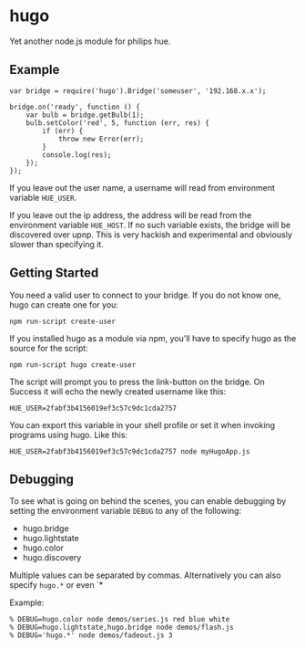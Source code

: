 hugo
====
Yet another node.js module for philips hue.


Example
-------
    var bridge = require('hugo').Bridge('someuser', '192.168.x.x');

    bridge.on('ready', function () {
        var bulb = bridge.getBulb(1);
        bulb.setColor('red', 5, function (err, res) {
            if (err) {
                throw new Error(err);
            }
            console.log(res);
        });
    });

If you leave out the user name, a username will read from environment variable
`HUE_USER`.

If you leave out the ip address, the address will be read from the environment
variable `HUE_HOST`. If no such variable exists, the bridge will be discovered
over upnp.
This is very hackish and experimental and obviously slower than specifying it.

Getting Started
---------------
You need a valid user to connect to your bridge. If you do not know one,
hugo can create one for you:

    npm run-script create-user

If you installed hugo as a module via npm, you'll have to specify hugo
as the source for the script:

    npm run-script hugo create-user

The script will prompt you to press the link-button on the bridge.
On Success it will echo the newly created username like this:

    HUE_USER=2fabf3b4156019ef3c57c9dc1cda2757

You can export this variable in your shell profile or set it when
invoking programs using hugo. Like this:

    HUE_USER=2fabf3b4156019ef3c57c9dc1cda2757 node myHugoApp.js


Debugging
---------
To see what is going on behind the scenes, you can enable debugging by
setting the environment variable `DEBUG` to any of the following:

* hugo.bridge
* hugo.lightstate
* hugo.color
* hugo.discovery

Multiple values can be separated by commas. Alternatively you can also specify `hugo.*` or even `*

Example:

    % DEBUG=hugo.color node demos/series.js red blue white
    % DEBUG=hugo.lightstate,hugo.bridge node demos/flash.js
    % DEBUG='hugo.*' node demos/fadeout.js 3


